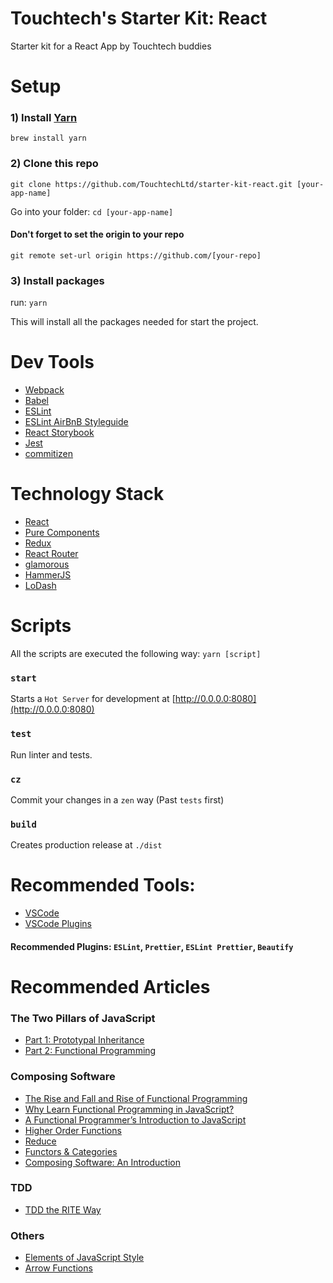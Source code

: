 # Touchtech's Starter Kit: React
Starter kit for a React App by Touchtech buddies

# Setup

### 1) Install [Yarn](https://yarnpkg.com/)

`brew install yarn`

### 2) Clone this repo

`git clone https://github.com/TouchtechLtd/starter-kit-react.git [your-app-name]`

Go into your folder: `cd [your-app-name]`

#### Don't forget to set the origin to your repo

`git remote set-url origin https://github.com/[your-repo]`

### 3) Install packages

run: `yarn`

This will install all the packages needed for start the project.

# Dev Tools

- [Webpack](https://webpack.js.org/) 
- [Babel](babeljs.io)
- [ESLint](http://eslint.org/)
- [ESLint AirBnB Styleguide](https://github.com/airbnb/javascript)
- [React Storybook](https://storybooks.js.org)
- [Jest](https://facebook.github.io/jest/)
- [commitizen](http://commitizen.github.io/cz-cli/)

# Technology Stack

- [React](https://facebook.github.io/react/)
- [Pure Components](https://github.com/Thram/pure-components)
- [Redux](http://redux.js.org/)
- [React Router](https://reacttraining.com/react-router/)
- [glamorous](https://github.com/paypal/glamorous)
- [HammerJS](http://hammerjs.github.io/)
- [LoDash](lodash.com)

# Scripts

All the scripts are executed the following way: `yarn [script]`

### `start`

Starts a `Hot Server` for development at [http://0.0.0.0:8080](http://0.0.0.0:8080)

### `test`

Run linter and tests.

### `cz`

Commit your changes in a `zen` way (Past `tests` first)

### `build`

Creates production release at `./dist`

# Recommended Tools: 

- [VSCode](https://code.visualstudio.com/)
- [VSCode Plugins](https://github.com/viatsko/awesome-vscode)

#### Recommended Plugins: `ESLint`, `Prettier`, `ESLint Prettier`, `Beautify`

# Recommended Articles

### The Two Pillars of JavaScript
- [Part 1: Prototypal Inheritance](https://medium.com/javascript-scene/the-two-pillars-of-javascript-ee6f3281e7f3)
- [Part 2: Functional Programming](https://medium.com/javascript-scene/the-two-pillars-of-javascript-pt-2-functional-programming-a63aa53a41a4)

### Composing Software
- [The Rise and Fall and Rise of Functional Programming](https://medium.com/javascript-scene/the-rise-and-fall-and-rise-of-functional-programming-composable-software-c2d91b424c8c)
- [Why Learn Functional Programming in JavaScript?](https://medium.com/javascript-scene/why-learn-functional-programming-in-javascript-composing-software-ea13afc7a257)
- [A Functional Programmer’s Introduction to JavaScript](https://medium.com/javascript-scene/a-functional-programmers-introduction-to-javascript-composing-software-d670d14ede30)
- [Higher Order Functions](https://medium.com/javascript-scene/higher-order-functions-composing-software-5365cf2cbe99)
- [Reduce](https://medium.com/javascript-scene/reduce-composing-software-fe22f0c39a1d)
- [Functors & Categories](https://medium.com/javascript-scene/functors-categories-61e031bac53f)
- [Composing Software: An Introduction](https://medium.com/javascript-scene/composing-software-an-introduction-27b72500d6ea)

### TDD
- [TDD the RITE Way](https://medium.com/javascript-scene/tdd-the-rite-way-53c9b46f45e3)

### Others
- [Elements of JavaScript Style](https://medium.com/javascript-scene/elements-of-javascript-style-caa8821cb99f)
- [Arrow Functions](https://medium.com/javascript-scene/familiarity-bias-is-holding-you-back-its-time-to-embrace-arrow-functions-3d37e1a9bb75)